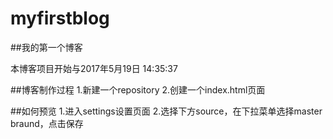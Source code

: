 # myfirstblog

##我的第一个博客

本博客项目开始与2017年5月19日 14:35:37

##博客制作过程
1.新建一个repository
2.创建一个index.html页面

##如何预览
1.进入settings设置页面
2.选择下方source，在下拉菜单选择master braund，点击保存

